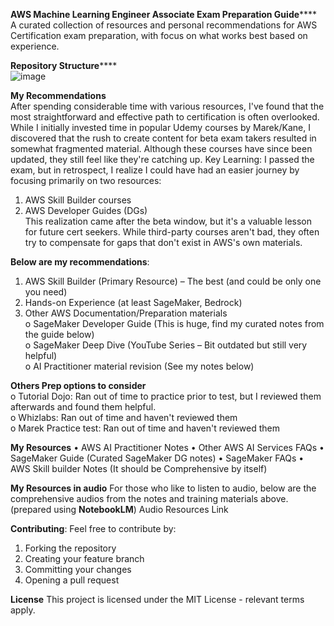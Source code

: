 ****AWS Machine Learning Engineer Associate Exam Preparation Guide******** <br>
A curated collection of resources and personal recommendations for AWS Certification exam preparation, with focus on what works best based on experience.

****Repository Structure********<br>
![image](https://github.com/user-attachments/assets/846438ac-c918-42f9-81b0-09490b9ce753)


****My Recommendations**** <br>
After spending considerable time with various resources, I've found that the most straightforward and effective path to certification is often overlooked. While I initially invested time in popular Udemy courses by Marek/Kane, I discovered that the rush to create content for beta exam takers resulted in somewhat fragmented material. Although these courses have since been updated, they still feel like they're catching up.
Key Learning: I passed the exam, but in retrospect, I realize I could have had an easier journey by focusing primarily on two resources:<br>
1.	AWS Skill Builder courses<br>
2.	AWS Developer Guides (DGs)<br>
This realization came after the beta window, but it's a valuable lesson for future cert seekers. While third-party courses aren't bad, they often try to compensate for gaps that don't exist in AWS's own materials.<br>

**Below are my recommendations**:<br>
1.	AWS Skill Builder (Primary Resource) – The best (and could be only one you need)<br>
2.	Hands-on Experience (at least SageMaker, Bedrock)<br>
3.	Other AWS Documentation/Preparation materials <br>
    o	SageMaker Developer Guide (This is huge, find my curated notes from the guide below)<br>
    o	SageMaker Deep Dive (YouTube Series – Bit outdated but still very helpful)<br>
    o	AI Practitioner material revision (See my notes below)<br>

**Others Prep options to consider** <br>
  o	Tutorial Dojo: Ran out of time to practice prior to test, but I reviewed them afterwards and found them helpful.  <br>
  o	Whizlabs: Ran out of time and haven't reviewed them <br>
  o	Marek Practice test: Ran out of time and haven't reviewed them<br>

******My Resources******
•	AWS AI Practitioner Notes
•	Other AWS AI Services FAQs
•	SageMaker Guide (Curated SageMaker DG notes)
•	SageMaker FAQs
•	AWS Skill builder Notes (It should be Comprehensive by itself)

******My Resources in audio******
For those who like to listen to audio, below are the comprehensive audios from the notes and training materials above. (prepared using **NotebookLM**)
Audio Resources Link


******Contributing******:
Feel free to contribute by:
1.	Forking the repository
2.	Creating your feature branch
3.	Committing your changes
4.	Opening a pull request

******License******
This project is licensed under the MIT License - relevant terms apply.


